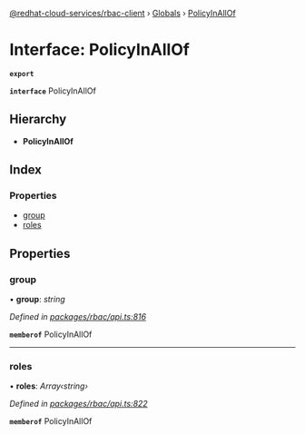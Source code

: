 [@redhat-cloud-services/rbac-client](../README.md) › [Globals](../globals.md) › [PolicyInAllOf](policyinallof.md)

# Interface: PolicyInAllOf

**`export`** 

**`interface`** PolicyInAllOf

## Hierarchy

* **PolicyInAllOf**

## Index

### Properties

* [group](policyinallof.md#group)
* [roles](policyinallof.md#roles)

## Properties

###  group

• **group**: *string*

*Defined in [packages/rbac/api.ts:816](https://github.com/RedHatInsights/javascript-clients/blob/master/packages/rbac/api.ts#L816)*

**`memberof`** PolicyInAllOf

___

###  roles

• **roles**: *Array‹string›*

*Defined in [packages/rbac/api.ts:822](https://github.com/RedHatInsights/javascript-clients/blob/master/packages/rbac/api.ts#L822)*

**`memberof`** PolicyInAllOf
